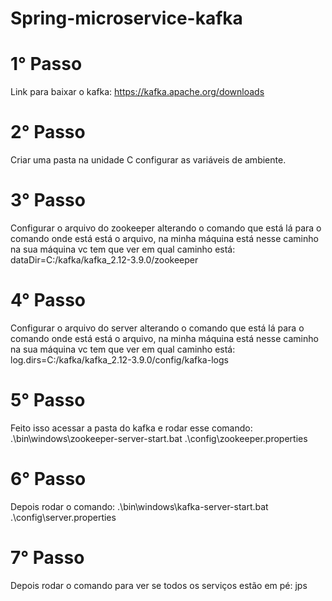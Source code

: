 # Spring-microservice-kafka

# 1° Passo
Link para baixar o kafka: https://kafka.apache.org/downloads

# 2° Passo
Criar uma pasta na unidade C configurar as variáveis de ambiente.

# 3° Passo
Configurar o arquivo do zookeeper alterando o comando que está lá para o comando onde está
está o arquivo, na minha máquina está nesse caminho na sua máquina vc tem que ver em qual 
caminho está:
dataDir=C:/kafka/kafka_2.12-3.9.0/zookeeper

# 4° Passo
Configurar o arquivo do server alterando o comando que está lá para o comando onde está
está o arquivo, na minha máquina está nesse caminho na sua máquina vc tem que ver em qual 
caminho está:
log.dirs=C:/kafka/kafka_2.12-3.9.0/config/kafka-logs

# 5° Passo
Feito isso acessar a pasta do kafka e rodar esse comando: 
.\bin\windows\zookeeper-server-start.bat .\config\zookeeper.properties

# 6° Passo
Depois rodar o comando:
.\bin\windows\kafka-server-start.bat .\config\server.properties

# 7° Passo
Depois rodar o comando para ver se todos os serviços estão em pé:
jps

